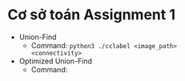 # Cơ sở toán Assignment 1
- Union-Find
  - Command: <code>python3 ./cclabel \<image_path> \<connectivity></code>
- Optimized Union-Find
  - Command: